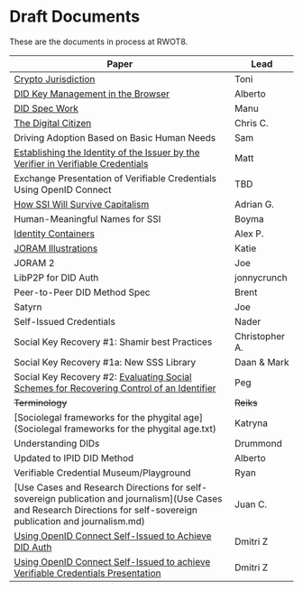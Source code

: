 # Draft Documents

These are the documents in process at RWOT8.

| Paper | Lead |
| ------------- | ------------- |
| [Crypto Jurisdiction](http://bit.ly/cryptojurisdiction) | Toni |
| [DID Key Management in the Browser](did-key-management-browser.md) | Alberto |
| [DID Spec Work](did-spec-refinement.md) | Manu |
| [The Digital Citizen](digital-citizen.md) | Chris C. |
| Driving Adoption Based on Basic Human Needs | Sam |
| [Establishing the Identity of the Issuer by the Verifier in Verifiable Credentials](establishing_the-identity_of_the_issuer_by_the_verifier_in_verifiable_credentials.md) | Matt |
| Exchange Presentation of Verifiable Credentials Using OpenID Connect | TBD |
| [How SSI Will Survive Capitalism](how-ssi-will-survive-capitalism.md) | Adrian G. |
| Human-Meaningful Names for SSI | Boyma |
| [Identity Containers](ContainerId.md) | Alex P. |
| [JORAM Illustrations](Joram_Illustrated.md) | Katie |
| JORAM 2 | Joe |
| LibP2P for DID Auth | jonnycrunch |
| Peer-to-Peer DID Method Spec | Brent |
| Satyrn | Joe |
| Self-Issued Credentials | Nader |
| Social Key Recovery #1: Shamir best Practices | Christopher A. |
| Social Key Recovery #1a: New SSS Library | Daan & Mark |
| Social Key Recovery #2: [Evaluating Social Schemes for Recovering Control of an Identifier](Evaluating-social-recovery.md) | Peg |
| <strike>Terminology</strike> | <strike>Reiks</strike> |
| [Sociolegal frameworks for the phygital age](Sociolegal frameworks for the phygital age.txt) | Katryna |
| Understanding DIDs | Drummond |
| Updated to IPID DID Method | Alberto | 
| Verifiable Credential Museum/Playground | Ryan | [Draft](vc-museum-playground.md) |
| [Use Cases and Research Directions for self-sovereign publication and journalism](Use Cases and Research Directions for self-sovereign publication and journalism.md) | Juan C. |
| [Using OpenID Connect Self-Issued to Achieve DID Auth](did-auth-oidc.md) | Dmitri Z |
| [Using OpenID Connect Self-Issued to achieve Verifiable Credentials Presentation](did-auth-vc-exchange.md) | Dmitri Z |
